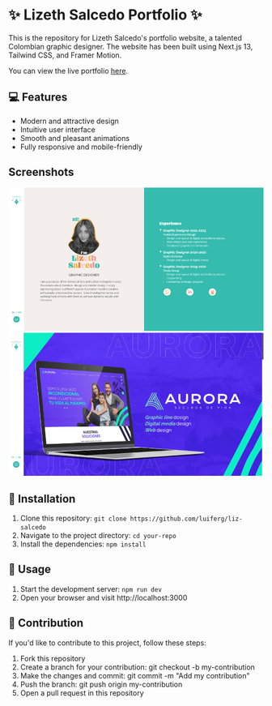 # ✨ Lizeth Salcedo Portfolio ✨

This is the repository for Lizeth Salcedo's portfolio website, a talented Colombian graphic designer. The website has been built using Next.js 13, Tailwind CSS, and Framer Motion.

You can view the live portfolio [here](https://www.be-graphic.net).

## 💻 Features

- Modern and attractive design
- Intuitive user interface
- Smooth and pleasant animations
- Fully responsive and mobile-friendly

## Screenshots

![Screenshot 1](/public/screenshots/screenshot1.jpg)
![Screenshot 2](/public/screenshots/screenshot2.jpg)

## 👾 Installation

1. Clone this repository: `git clone https://github.com/luiferg/liz-salcedo`
2. Navigate to the project directory: `cd your-repo`
3. Install the dependencies: `npm install`

## 🧿 Usage

1. Start the development server: `npm run dev`
2. Open your browser and visit http://localhost:3000

## 💪 Contribution

If you'd like to contribute to this project, follow these steps:

1. Fork this repository
2. Create a branch for your contribution: git checkout -b my-contribution
3. Make the changes and commit: git commit -m "Add my contribution"
4. Push the branch: git push origin my-contribution
5. Open a pull request in this repository
